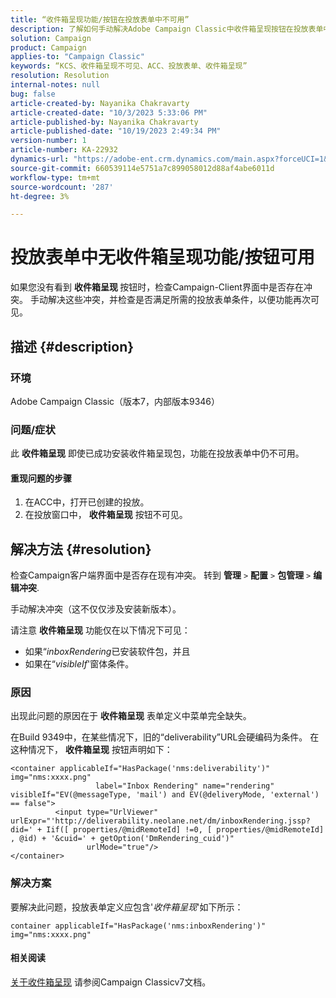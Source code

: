```yaml
---
title: “收件箱呈现功能/按钮在投放表单中不可用”
description: 了解如何手动解决Adobe Campaign Classic中收件箱呈现按钮在投放表单中不可见的问题。 检查冲突。
solution: Campaign
product: Campaign
applies-to: "Campaign Classic"
keywords: “KCS、收件箱呈现不可见、ACC、投放表单、收件箱呈现”
resolution: Resolution
internal-notes: null
bug: false
article-created-by: Nayanika Chakravarty
article-created-date: "10/3/2023 5:33:06 PM"
article-published-by: Nayanika Chakravarty
article-published-date: "10/19/2023 2:49:34 PM"
version-number: 1
article-number: KA-22932
dynamics-url: "https://adobe-ent.crm.dynamics.com/main.aspx?forceUCI=1&pagetype=entityrecord&etn=knowledgearticle&id=3b69b0e4-1262-ee11-be6e-6045bd006b3d"
source-git-commit: 660539114e5751a7c899058012d88af4abe6011d
workflow-type: tm+mt
source-wordcount: '287'
ht-degree: 3%

---
```


# 投放表单中无收件箱呈现功能/按钮可用


如果您没有看到 <b>收件箱呈现 </b>按钮时，检查Campaign-Client界面中是否存在冲突。 手动解决这些冲突，并检查是否满足所需的投放表单条件，以便功能再次可见。

## 描述 {#description}


### 环境

Adobe Campaign Classic（版本7，内部版本9346）

### 问题/症状

此 <b>收件箱呈现</b> 即使已成功安装收件箱呈现包，功能在投放表单中仍不可用。

#### 重现问题的步骤

1. 在ACC中，打开已创建的投放。
2. 在投放窗口中， <b>收件箱呈现</b> 按钮不可见。



## 解决方法 {#resolution}


检查Campaign客户端界面中是否存在现有冲突。 转到 <b>管理</b> `>`  <b>配置</b> `>`  <b>包管理</b> `>`  <b>编辑冲突</b>.

手动解决冲突（这不仅仅涉及安装新版本）。

请注意 <b>收件箱呈现</b> 功能仅在以下情况下可见：

- 如果“*inboxRendering*&#x200B;已安装软件包，并且
- 如果在“*visibleIf*&#39;窗体条件。


### 原因

出现此问题的原因在于 <b>收件箱呈现</b> 表单定义中菜单完全缺失。

在Build 9349中，在某些情况下，旧的“deliverability”URL会硬编码为条件。 在这种情况下， <b>收件箱呈现</b> 按钮声明如下：


```
<container applicableIf="HasPackage('nms:deliverability')" img="nms:xxxx.png"
                   label="Inbox Rendering" name="rendering" visibleIf="EV(@messageType, 'mail') and EV(@deliveryMode, 'external') == false">
          <input type="UrlViewer" urlExpr="'http://deliverability.neolane.net/dm/inboxRendering.jssp?did=' + Iif([ properties/@midRemoteId] !=0, [ properties/@midRemoteId] , @id) + '&cuid=' + getOption('DmRendering_cuid')"
                 urlMode="true"/>
</container>
```


### 解决方案

要解决此问题，投放表单定义应包含&#39;*收件箱呈现*&#39;如下所示：


```
container applicableIf="HasPackage('nms:inboxRendering')" img="nms:xxxx.png"
```


#### <b>相关阅读</b> 

[关于收件箱呈现](https://experienceleague.adobe.com/docs/campaign-classic/using/sending-messages/deliverability-management/inbox-rendering.html?lang=en#about-inbox-rendering) 请参阅Campaign Classicv7文档。
